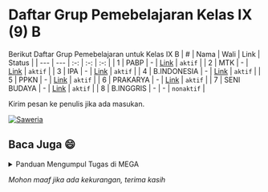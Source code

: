 # Daftar Grup Pemebelajaran Kelas IX (9) B

Berikut Daftar Grup Pemebelajaran untuk Kelas IX B
| # | Nama | Wali | Link | Status |
| --- | --- | :-: | :-: | :-: |
| 1 | PABP | - | [Link](https://chat.whatsapp.com/Kg2wTZ2UsiEAYBM5EM9Vgh) | `aktif` |
| 2 | MTK | - | [Link](https://chat.whatsapp.com/LxTYxzYZ7FY310hZjQgyV7) | `aktif` |
| 3 | IPA | - | [Link](https://chat.whatsapp.com/HrmMGIiAQyYDWa9EqkQbmm) | `aktif` |
| 4 | B.INDONESIA | - | [Link](https://chat.whatsapp.com/Dxx6eXO1I5mDIWlutaW4tL) | `aktif` |
| 5 | PPKN | - | [Link](https://chat.whatsapp.com/HCUSHPXhy4S4Un1Nt9Wvx3) | `aktif` |
| 6 | PRAKARYA | - | [Link](https://chat.whatsapp.com/Jbs6qgZxp3c1IglwJ1FIT0) | `aktif` |
| 7 | SENI BUDAYA | - | [Link](https://chat.whatsapp.com/FabcxUGCMuA4WwHCe539Ib) | `aktif` |
| 8 | B.INGGRIS | - | - | `nonaktif` |

Kirim pesan ke penulis jika ada masukan.

[![Saweria](https://img.shields.io/badge/Kirim%20Pesan-green?style=for-the-badge)](https://wa.me/+6285657166206?text=Assalamu'alaikum)


## Baca Juga :smile:
<details>
<summary>Panduan Mengumpul Tugas di MEGA</summary>
# Panduan Mengumpul Tugas di MEGA
> Panduan ini di khususkan untuk siswa pengguna aplikasi MEGA di SMPN 40 BULUKUMBA

## Menambah Kontak
* Klik ikon <svg xmlns="http://www.w3.org/2000/svg" width="12" height="12" viewBox="0 0 24 24"><path d="M24 6h-24v-4h24v4zm0 4h-24v4h24v-4zm0 8h-24v4h24v-4z"/></svg> yang ada di sudut kiri atas.
* Klik `Kontak`
* Klik ikon <svg xmlns="http://www.w3.org/2000/svg" width="14" height="14" viewBox="0 0 16 16"><path d="M9.5 13a1.5 1.5 0 1 1-3 0 1.5 1.5 0 0 1 3 0zm0-5a1.5 1.5 0 1 1-3 0 1.5 1.5 0 0 1 3 0zm0-5a1.5 1.5 0 1 1-3 0 1.5 1.5 0 0 1 3 0z"/></svg> di sudut kanan atas.
* Pilih `Tambahkan kontak`
* Masukan email tujuan, contoh: `ceritaempatpuluh@gmail.com`
* Lalu klik ikon <svg xmlns="http://www.w3.org/2000/svg" width="12" height="12" viewBox="0 0 24 24"><path d="M24 0l-6 22-8.129-7.239 7.802-8.234-10.458 7.227-7.215-1.754 24-12zm-15 16.668v7.332l3.258-4.431-3.258-2.901z"/></svg>

## Membuat Folder
* Klik ikon Awan <svg xmlns="http://www.w3.org/2000/svg" width="14" height="14" viewBox="0 0 24 24"><path d="M15 8c-3.004 0-5.45 2.268-5.609 5.123-1.928.333-3.391 1.954-3.391 3.905 0 2.193 1.848 3.972 4.125 3.972h9.75c2.277 0 4.125-1.779 4.125-3.972 0-1.951-1.463-3.572-3.391-3.905-.159-2.855-2.605-5.123-5.609-5.123zm-10.899 7.998c-2.266-.014-4.101-1.785-4.101-3.97 0-1.951 1.463-3.572 3.391-3.905.159-2.855 2.605-5.123 5.609-5.123 2.235 0 4.158 1.258 5.063 3.078-.702.084-1.371.261-2.002.52-.535-.886-1.464-1.598-3.061-1.598-3.872 0-3.828 4.025-3.701 4.822-1.064.055-3.299.265-3.299 2.206 0 1.087.953 1.972 2.125 1.972h.734c-.368.608-.63 1.28-.758 1.998z"/></svg> yang ada di menu bawah.
* Klik ikon <svg xmlns="http://www.w3.org/2000/svg" width="12" height="12" viewBox="0 0 24 24"><path d="M12 0c-6.627 0-12 5.373-12 12s5.373 12 12 12 12-5.373 12-12-5.373-12-12-12zm6 13h-5v5h-2v-5h-5v-2h5v-5h2v5h5v2z"/></svg>, lalu klik `Buat folder baru`. Untuk nama foldernya silahkan isi sesuai dengan nama lengkap.
* Selanjutnya, buka folder tadi, kemudian klik icon <svg xmlns="http://www.w3.org/2000/svg" width="12" height="12" viewBox="0 0 24 24"><path d="M12 0c-6.627 0-12 5.373-12 12s5.373 12 12 12 12-5.373 12-12-5.373-12-12-12zm6 13h-5v5h-2v-5h-5v-2h5v-5h2v5h5v2z"/></svg> dan buat folder baru dengan nama sesuai keinginan. Contoh: folder `UH`.

## Upload Tugas (Upload File)
* Buka folder yang ingin digunakan untuk menyimpan tugas, misal: folder `UH`.
* Kemudian, klik ikon <svg xmlns="http://www.w3.org/2000/svg" width="12" height="12" viewBox="0 0 24 24"><path d="M12 0c-6.627 0-12 5.373-12 12s5.373 12 12 12 12-5.373 12-12-5.373-12-12-12zm6 13h-5v5h-2v-5h-5v-2h5v-5h2v5h5v2z"/></svg>
* Klik `Dari perangkat`
* Cari file/gambar yang ingin di upload.
* Setelah itu tunggu proses upload selesai.

_*Catatan:* pastikan kamu telah memberi nama file tersebut._

## Mengganti Nama File
* Klik ikon <svg xmlns="http://www.w3.org/2000/svg" width="14" height="14" viewBox="0 0 16 16"><path d="M9.5 13a1.5 1.5 0 1 1-3 0 1.5 1.5 0 0 1 3 0zm0-5a1.5 1.5 0 1 1-3 0 1.5 1.5 0 0 1 3 0zm0-5a1.5 1.5 0 1 1-3 0 1.5 1.5 0 0 1 3 0z"/></svg> di samping file
* Kemudian, klik `ubah nama` atau `rename`
* Lalu silahkan ubah nama file sesuai keinginan
* Terakhir klik `ubah nama` dan selesai.

## Berbagi Folder
* Cari folder yang ingin dibagikan. (Dalam kasus ini cari folder dengan nama lengkap mu).
* Klik ikon <svg xmlns="http://www.w3.org/2000/svg" width="14" height="14" viewBox="0 0 16 16"><path d="M9.5 13a1.5 1.5 0 1 1-3 0 1.5 1.5 0 0 1 3 0zm0-5a1.5 1.5 0 1 1-3 0 1.5 1.5 0 0 1 3 0zm0-5a1.5 1.5 0 1 1-3 0 1.5 1.5 0 0 1 3 0z"/></svg> yang ada di samping folder.
* Lalu klik `folder berbagi`.
* Lalu pilih kontak kontak tujuan atau masukan email tujuan di bagian atas.
* Terakhir klik kirim <svg xmlns="http://www.w3.org/2000/svg" width="12" height="12" viewBox="0 0 24 24"><path d="M24 0l-6 22-8.129-7.239 7.802-8.234-10.458 7.227-7.215-1.754 24-12zm-15 16.668v7.332l3.258-4.431-3.258-2.901z"/></svg>


Nah, seperti itulah panduan penggunaan aplikasi MEGA
</details>

_Mohon maaf jika ada kekurangan, terima kasih_
